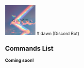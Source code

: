 <img src="img/dawnicon.png" width="100" height="100"/>
# dawn (Discord Bot)

Commands List
-------------
**Coming soon!**
